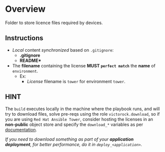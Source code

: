 # Overview

Folder to store licence files required by devices.

## Instructions
- *Local* content _synchronized_ based on `.gitignore`:
  - **.gitignore**
  - **README\***
- The **filename** containing the license **MUST `perfect match`** the **name** of `environment`.
  - Ex:
    - _License_ filename is `tower` for environment `tower`.

## HINT

The `build` executes locally in the machine where the playbook runs, and will try to download files, solve pre-reqs using the role `victorock.download`, so if you are using `Red Hat Ansible Tower`, consider hosting the licenses in an **non-public** object store and specify the `download_*` variables as per [documentation](https://galaxy.com/victorock/download).

_If you need to download something as part of your **application deployment**, for better performance, do it in `deploy_<application>`._